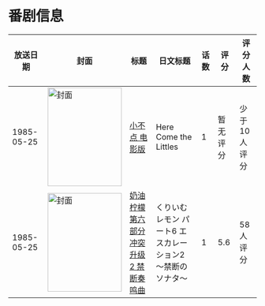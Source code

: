 # 番剧信息

|放送日期|封面|标题|日文标题|话数|评分|评分人数|
|---|---|---|---|---|---|---|
|1985-05-25|<img src="//lain.bgm.tv/pic/cover/c/0e/fb/411455_F98GR.jpg" alt="封面" style="width:150px;height:200px;object-fit:cover;">|[小不点 电影版](https://bangumi.tv/subject/411455)|Here Come the Littles|1|暂无评分|少于10人评分|
|1985-05-25|<img src="/img/no_icon_subject.png" alt="封面" style="width:150px;height:200px;object-fit:cover;">|[奶油柠檬 第六部分 冲突升级2 禁断奏鸣曲](https://bangumi.tv/subject/102003)|くりいむレモン パート6 エスカレーション2 〜禁断のソナタ〜|1|5.6|58人评分|
